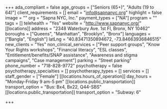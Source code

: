 +++
ada_compliant = false
age_groups = ["Seniors (65+)", "Adults (19 to 64)"]
client_requirements = []
email = "info@sapnanyc.org"
highlight = false
image = ""
org = "Sapna NYC, Inc."
payment_types = ["NA"]
program = ""
tags = []
telehealth = "Yes"
website = "http://www.sapnanyc.org/"
[[locations]]
address = "2348 Waterbury Ave. 1st Fl, Bronx, NY 10462"
boroughs = ["Queens", "Manhattan", "Brooklyn", "Bronx"]
languages = ["Bangla", "English"]
latLng = "40.83471350894672, -73.84663936846515"
new_clients = "Yes"
non_clinical_services = ["Peer support groups", "Know Your Rights workshops", "Financial literacy", "ESL classes", "Entitlement/benefits/SNAP assistance", "Awareness and stigma campaigns", "Case management"]
parking = "Street parking"
phone_number = "718-828-9772"
psychotherapy = false
psychotherapy_specialties = []
psychotherapy_types = []
services = []
staff_gender = ["Female"]
[[locations.hours_of_operation]]
day_hours = "Monday-Friday 9 am-5 pm"
[[locations.public_transportation]]
transport_option = "Bus: Bx4, Bx22, Q44-SBS"
[[locations.public_transportation]]
transport_option = "Subway: 6"

+++
